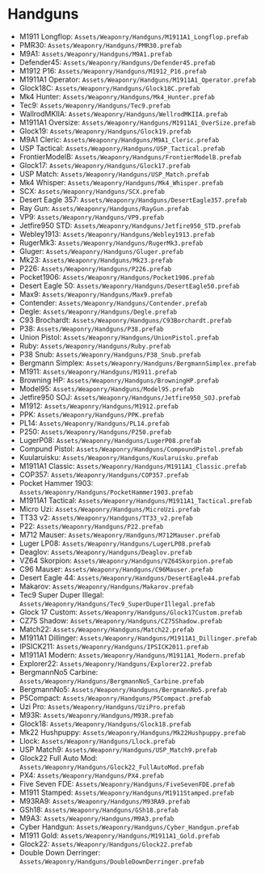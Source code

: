 # Handguns
- M1911 Longflop: `Assets/Weaponry/Handguns/M1911A1_Longflop.prefab`
- PMR30: `Assets/Weaponry/Handguns/PMR30.prefab`
- M9A1: `Assets/Weaponry/Handguns/M9A1.prefab`
- Defender45: `Assets/Weaponry/Handguns/Defender45.prefab`
- M1912 P16: `Assets/Weaponry/Handguns/M1912_P16.prefab`
- M1911A1 Operator: `Assets/Weaponry/Handguns/M1911A1_Operator.prefab`
- Glock18C: `Assets/Weaponry/Handguns/Glock18C.prefab`
- Mk4 Hunter: `Assets/Weaponry/Handguns/Mk4_Hunter.prefab`
- Tec9: `Assets/Weaponry/Handguns/Tec9.prefab`
- WallrodMKIIA: `Assets/Weaponry/Handguns/WellrodMKIIA.prefab`
- M1911A1 Oversize: `Assets/Weaponry/Handguns/M1911A1_OverSize.prefab`
- Glock19: `Assets/Weaponry/Handguns/Glock19.prefab`
- M9A1 Cleric: `Assets/Weaponry/Handguns/M9A1_Cleric.prefab`
- USP Tactical: `Assets/Weaponry/Handguns/USP_Tactical.prefab`
- FrontierModelB: `Assets/Weaponry/Handguns/FrontierModelB.prefab`
- Glock17: `Assets/Weaponry/Handguns/Glock17.prefab`
- USP Match: `Assets/Weaponry/Handguns/USP_Match.prefab`
- Mk4 Whisper: `Assets/Weaponry/Handguns/Mk4_Whisper.prefab`
- SCX: `Assets/Weaponry/Handguns/SCX.prefab`
- Desert Eagle 357: `Assets/Weaponry/Handguns/DesertEagle357.prefab`
- Ray Gun: `Assets/Weaponry/Handguns/RayGun.prefab`
- VP9: `Assets/Weaponry/Handguns/VP9.prefab`
- Jetfire950 STD: `Assets/Weaponry/Handguns/Jetfire950_STD.prefab`
- Webley1913: `Assets/Weaponry/Handguns/Webley1913.prefab`
- RugerMk3: `Assets/Weaponry/Handguns/RugerMk3.prefab`
- Gluger: `Assets/Weaponry/Handguns/Gluger.prefab`
- Mk23: `Assets/Weaponry/Handguns/Mk23.prefab`
- P226: `Assets/Weaponry/Handguns/P226.prefab`
- Pocket1906: `Assets/Weaponry/Handguns/Pocket1906.prefab`
- Desert Eagle 50: `Assets/Weaponry/Handguns/DesertEagle50.prefab`
- Max9: `Assets/Weaponry/Handguns/Max9.prefab`
- Contender: `Assets/Weaponry/Handguns/Contender.prefab`
- Degle: `Assets/Weaponry/Handguns/Degle.prefab`
- C93 Brochardt: `Assets/Weaponry/Handguns/C93Borchardt.prefab`
- P38: `Assets/Weaponry/Handguns/P38.prefab`
- Union Pistol: `Assets/Weaponry/Handguns/UnionPistol.prefab`
- Ruby: `Assets/Weaponry/Handguns/Ruby.prefab`
- P38 Snub: `Assets/Weaponry/Handguns/P38_Snub.prefab`
- Bergmann Simplex: `Assets/Weaponry/Handguns/BergmannSimplex.prefab`
- M1911: `Assets/Weaponry/Handguns/M1911.prefab`
- Browning HP: `Assets/Weaponry/Handguns/BrowningHP.prefab`
- Model95: `Assets/Weaponry/Handguns/Model95.prefab`
- Jetfire950 SOJ: `Assets/Weaponry/Handguns/Jetfire950_SOJ.prefab`
- M1912: `Assets/Weaponry/Handguns/M1912.prefab`
- PPK: `Assets/Weaponry/Handguns/PPK.prefab`
- PL14: `Assets/Weaponry/Handguns/PL14.prefab`
- P250: `Assets/Weaponry/Handguns/P250.prefab`
- LugerP08: `Assets/Weaponry/Handguns/LugerP08.prefab`
- Compund Pistol: `Assets/Weaponry/Handguns/CompoundPistol.prefab`
- Kuularuisku: `Assets/Weaponry/Handguns/Kuularuisku.prefab`
- M1911A1 Classic: `Assets/Weaponry/Handguns/M1911A1_Classic.prefab`
- COP357: `Assets/Weaponry/Handguns/COP357.prefab`
- Pocket Hammer 1903: `Assets/Weaponry/Handguns/PocketHammer1903.prefab`
- M1911A1 Tactical: `Assets/Weaponry/Handguns/M1911A1_Tactical.prefab`
- Micro Uzi: `Assets/Weaponry/Handguns/MicroUzi.prefab`
- TT33 v2: `Assets/Weaponry/Handguns/TT33_v2.prefab`
- P22: `Assets/Weaponry/Handguns/P22.prefab`
- M712 Mauser: `Assets/Weaponry/Handguns/M712Mauser.prefab`
- Luger LP08: `Assets/Weaponry/Handguns/LugerLP08.prefab`
- Deaglov: `Assets/Weaponry/Handguns/Deaglov.prefab`
- VZ64 Skorpion: `Assets/Weaponry/Handguns/VZ64Skorpion.prefab`
- C96 Mauser: `Assets/Weaponry/Handguns/C96Mauser.prefab`
- Desert Eagle 44: `Assets/Weaponry/Handguns/DesertEagle44.prefab`
- Makarov: `Assets/Weaponry/Handguns/Makarov.prefab`
- Tec9 Super Duper Illegal: `Assets/Weaponry/Handguns/Tec9_SuperDuperIllegal.prefab`
- Glock 17 Custom: `Assets/Weaponry/Handguns/Glock17Custom.prefab`
- CZ75 Shadow: `Assets/Weaponry/Handguns/CZ75Shadow.prefab`
- Match22: `Assets/Weaponry/Handguns/Match22.prefab`
- M1911A1 Dillinger: `Assets/Weaponry/Handguns/M1911A1_Dillinger.prefab`
- IPSICK211: `Assets/Weaponry/Handguns/IPSICK2011.prefab`
- M1911A1 Modern: `Assets/Weaponry/Handguns/M1911A1_Modern.prefab`
- Explorer22: `Assets/Weaponry/Handguns/Explorer22.prefab`
- BergmannNo5 Carbine: `Assets/Weaponry/Handguns/BergmannNo5_Carbine.prefab`
- BergmannNo5: `Assets/Weaponry/Handguns/BergmannNo5.prefab`
- P5Compact: `Assets/Weaponry/Handguns/P5Compact.prefab`
- Uzi Pro: `Assets/Weaponry/Handguns/UziPro.prefab`
- M93R: `Assets/Weaponry/Handguns/M93R.prefab`
- Glock18: `Assets/Weaponry/Handguns/Glock18.prefab`
- Mk22 Hushpuppy: `Assets/Weaponry/Handguns/Mk22Hushpuppy.prefab`
- Llock: `Assets/Weaponry/Handguns/Llock.prefab`
- USP Match9: `Assets/Weaponry/Handguns/USP_Match9.prefab`
- Glock22 Full Auto Mod: `Assets/Weaponry/Handguns/Glock22_FullAutoMod.prefab`
- PX4: `Assets/Weaponry/Handguns/PX4.prefab`
- Five Seven FDE: `Assets/Weaponry/Handguns/FiveSevenFDE.prefab`
- M1911 Stamped: `Assets/Weaponry/Handguns/M1911Stamped.prefab`
- M93RA9: `Assets/Weaponry/Handguns/M93RA9.prefab`
- GSh18: `Assets/Weaponry/Handguns/GSh18.prefab`
- M9A3: `Assets/Weaponry/Handguns/M9A3.prefab`
- Cyber Handgun: `Assets/Weaponry/Handguns/Cyber_Handgun.prefab`
- M1911 Gold: `Assets/Weaponry/Handguns/M1911A1_Gold.prefab`
- Glock22: `Assets/Weaponry/Handguns/Glock22.prefab`
- Double Down Derringer: `Assets/Weaponry/Handguns/DoubleDownDerringer.prefab`